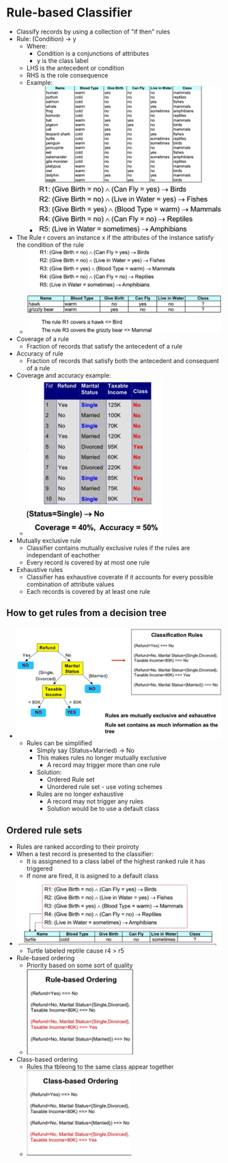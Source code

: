 # Rule-based Classifier

- Classify records by using a collection of "if then" rules
- Rule: (Condition) -> y
  - Where:
    - Condition is a conjunctions of attributes
    - y is the class label
  - LHS is the antecedent or condition
  - RHS is the role consequence
  - Example:
    - ![ex](img/4/rulebasedex.png)
- The Rule r covers an instance x if the attributes of the instance satisfy the condition of the rule
  - ![covering](img/4/rulecoverex.png)
- Coverage of a rule
  - Fraction of records that satisfy the antecedent of a rule
- Accuracy of rule
  - Fraction of records that satisfy both the antecedent and consequent of a rule
- Coverage and accuracy example:
  - ![ex](img/4/covaccex.png) 
- Mutually exclusive rule
  - Classifier  contains mutually exclusive rules if the rules are independant of eachother
  - Every record is covered by at most one rule
- Exhaustive rules
  - Classifier has exhaustive coverate if it accounts for every possible combination of attribute values
  - Each records is covered by at least one rule

## How to get rules from a decision tree

- ![ex](img/4/ruledecision.png)
  - Rules can be simplified
    - Simply say (Status=Married) -> No
    - This makes rules no longer mutually exclusive
      - A record may trigger more than one rule
    - Solution:
      - Ordered Rule set
      - Unordered rule set - use voting schemes
    - Rules are no longer exhaustive
      - A record may not trigger any rules
      - Solution would be to use a default class

## Ordered rule sets

- Rules are ranked according to their proiroty
- When a test record is presented to the classifier:
  - It is assignened to a class label of the highest ranked rule it has triggered
  - If none are fired, it is asigned to a default class
- ![ex](img/4/orderedruleset.png)
  - Turtle labeled reptile cause r4 > r5
- Rule-based ordering
  - Priority based on some sort of quality
  - ![ex](img/4/ruleord.png)
- Class-based ordering
  - Rules tha tbleong to the same class appear together
  - ![ex](img/4/classord.png)
